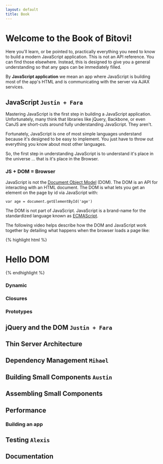```yaml
---
layout: default
title: Book
---
```


# Welcome to the Book of Bitovi!

Here you'll learn, or be pointed to, practically everything you need to 
know to build a modern JavaScript application. This is not an
API reference. You can find those elsewhere.  Instead, this is designed
to give you a general understanding so that any gaps can be immediately filled.

By __JavaScript application__ we mean an app where JavaScript is building most of the 
app's HTML and is communicating with the server via AJAX services.

## JavaScript `Justin + Fara`

Mastering JavaScript is the first step in building a JavaScript application. Unfortunately, many think 
that libraries like 
jQuery, Backbone, or even CanJS are short-cuts around fully understanding JavaScript.  They aren't.

Fortunately, JavaScript is one of most simple languages understand because it's designed to be easy to 
implement.
You just have to throw 
out everything you know about most other languages.

So, the first step in understanding JavaScript is to understand it's place in the universe ... that is
it's place in the Browser.

### JS + DOM = Browser

JavaScript is not the [Document Object Model](http://en.wikipedia.org/wiki/Document_Object_Model) (DOM). The DOM is an 
API for interacting with an HTML document.  The DOM is what lets you get an element on the page by id via JavaScript with:

```
var age = document.getElementById('age')
```

The DOM is not part of JavaScript.  JavaScript is a brand-name for the standardized 
language known as [ECMAScript](http://en.wikipedia.org/wiki/ECMAScript).  


The following video helps describe how the DOM and JavaScript work together by detailing what happens when
 the browser loads a page like:

{% highlight html %}
<html>
  <head>
    <script type='text/javascript'>
      alert('hello js');
    </script>
  </head>
  <body>
    <h1>Hello DOM</h1>
  </body>
</html>
{% endhighlight %}

### Dynamic

### Closures

### Prototypes

## jQuery and the DOM `Justin + Fara`

## Thin Server Architecture

## Dependency Management `Mihael`

## Building Small Components `Austin`

## Assembling Small Components

## Performance

### Building an app

## Testing `Alexis`

## Documentation